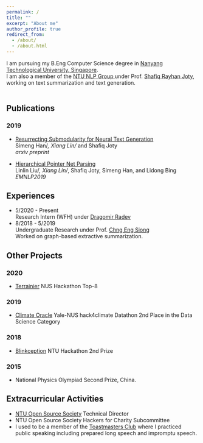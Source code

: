 ```yaml
---
permalink: /
title: ""
excerpt: "About me"
author_profile: true
redirect_from: 
  - /about/
  - /about.html
---
```


I am pursuing my B.Eng Computer Science degree in [Nanyang Technological University, Singapore](http://www.ntu.edu.sg/). <br>
I am also a member of the [NTU NLP Group ](https://ntunlpsg.github.io/#about) under Prof. [Shafiq Rayhan Joty](https://raihanjoty.github.io/), working on text summarization and text generation.
<br><br> 

## Publications
### 2019
 - [Resurrecting Submodularity for Neural Text Generation](https://arxiv.org/abs/1911.03014) <br>
 Simeng Han/*, Xiang Lin/* and Shafiq Joty <br>
 *arxiv preprint*

 - [Hierarchical Pointer Net Parsing](https://www.aclweb.org/anthology/D19-1093/) <br>
 Linlin Liu/*, Xiang Lin/*, Shafiq Joty, Simeng Han, and Lidong Bing <br>
 *EMNLP2019*
 
## Experiences
 - 5/2020 - Present  
   Research Intern (WFH) under [Dragomir Radev](http://www.cs.yale.edu/homes/radev/) <br> 
 - 8/2018 - 5/2019   
   Undergraduate Research under Prof. [Chng Eng Siong](https://www.ntu.edu.sg/home/aseschng/) <br>
   Worked on graph-based extractive summarization. 
   
## Other Projects
### 2020
 - [Terrainier](https://devpost.com/software/terrainier)
 NUS Hackathon Top-8

### 2019
 - [Climate Oracle](https://github.com/ShirleyHan6/Hack4ClimateOracle)
 Yale-NUS hack4climate Datathon 2nd Place in the Data Science Category
 
### 2018
 - [Blinkception](https://devpost.com/software/blinkception)
 NTU Hackathon 2nd Prize
 
### 2015
 - National Physics Olympiad Second Prize, China.
 
## Extracurricular Activities
 - [NTU Open Source Society](https://ntuoss.com/home) Technical Director
 - NTU Open Source Society Hackers for Charity Subcommittee
 - I used to be a member of the [Toastmasters Club](https://www.toastmasters.org/) where I practiced public speaking including prepared long speech and impromptu speech. 
